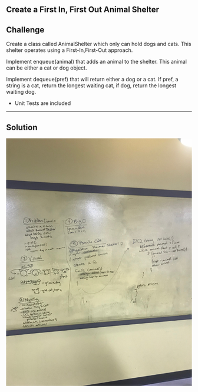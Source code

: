 ## Create a First In, First Out Animal Shelter
## Challenge
Create a class called AnimalShelter which only can hold dogs and cats. This shelter operates using a First-In,First-Out approach.

Implement enqueue(animal) that adds an animal to the shelter. This animal can be either a cat or dog object.

Implement dequeue(pref) that will return either a dog or a cat. If pref, a string is a cat, return the longest waiting cat, if dog, return the longest waiting dog.

* Unit Tests are included

***
## Solution
![Merge whiteboard image](../../../assets/fifo_animal_shelter.JPG)